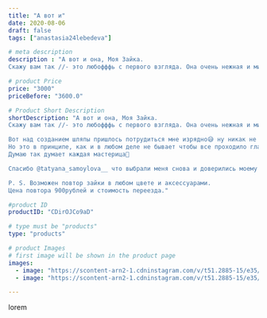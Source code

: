 ```yaml
---
title: "А вот и"
date: 2020-08-06
draft: false
tags: ["anastasia24lebedeva"]

# meta description
description : "А вот и она, Моя Зайка.
Скажу вам так //- это любофффь с первого взгляда. Она очень нежная и милая. Родилась на одном дыхании, что бывает редко. Эта девушка мод"

# product Price
price: "3000"
priceBefore: "3600.0"

# Product Short Description
shortDescription: "А вот и она, Моя Зайка.
Скажу вам так //- это любофффь с первого взгляда. Она очень нежная и милая. Родилась на одном дыхании, что бывает редко. Эта девушка модница до кончиков ушек. Вы только посмотрите на её наряд!)))

Вот над созданием шляпы пришлось потрудиться мне изрядно😅 ну никак не хотела она подходить к платицу. И вот когда было далеко заполночь и силы мои были на исходе😑, признаюсь, я хотела сдаться и оставить её без шляпы или сделать бант... Мне пришла идея этой замечательной кепки 🧢, и знаете это чудесно. Мне кажется лучше этого ничего не подошло бы)🙂. Так что, бывает и такое, когда игрушка рождается без затруднений в чем//-то, а вот над каким//-то элементом одежды можно сидеть и сидеть несколько дней 🙄
Но это в принципе, как и в любом деле не бывает чтобы все проходило гладко, и мне это нравится. Сидеть, выдумывать, подбирать пряжу и фурнитуру. В этот момент ощущаешь себя творцом чего//-то нового и прекрасного)
Думаю так думает каждая мастерица💜

Спасибо @tatyana_samoylova__ что выбрали меня снова и доверились моему вкусу 😘

P. S. Возможен повтор зайки в любом цвете и аксессуарами.
Цена повтора 900рублей и стоимость переезда."

#product ID
productID: "CDirOJCo9aD"

# type must be "products"
type: "products"

# product Images
# first image will be shown in the product page
images:
  - image: "https://scontent-arn2-1.cdninstagram.com/v/t51.2885-15/e35/116847334_625321081432062_8572880355790492616_n.jpg?se=7&tp=1&_nc_ht=scontent-arn2-1.cdninstagram.com&_nc_cat=106&_nc_ohc=NM_N09pOAtQAX_5vhjY&oh=57695eb8c3da4c67ff119c0b14c78327&oe=606ACDA1&ig_cache_key=MjM2OTY0NjQzMzgxMjA1Nzg2NQ%3D%3D.2"
  - image: "https://scontent-arn2-1.cdninstagram.com/v/t51.2885-15/e35/116792852_991635151271018_3049555790804864883_n.jpg?se=7&tp=1&_nc_ht=scontent-arn2-1.cdninstagram.com&_nc_cat=102&_nc_ohc=9RuKz-FNZdcAX_aFsi4&oh=0129e371df2ab86b64170a5c5b8ce1f8&oe=606B08F2&ig_cache_key=MjM2OTY0NjQzMzgyODgxNDM4NQ%3D%3D.2"

---
```

lorem
